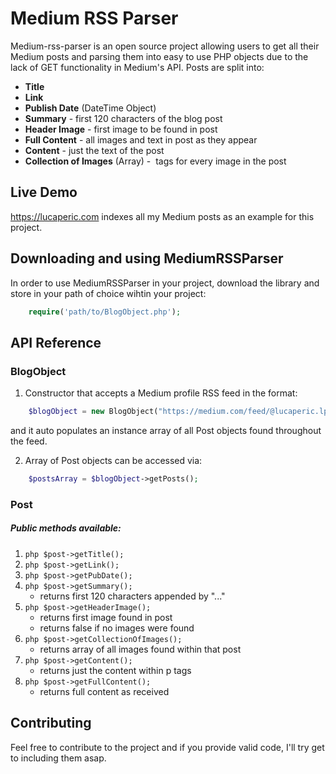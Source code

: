# Medium RSS Parser

Medium-rss-parser is an open source project allowing users to get all their Medium posts and parsing them into easy to use PHP objects due to the lack of GET functionality in Medium's API. Posts are split into:

* __Title__
* __Link__
* __Publish Date__ (DateTime Object)
* __Summary__ - first 120 characters of the blog post
* __Header Image__ - first image to be found in post
* __Full Content__ - all images and text in post as they appear
* __Content__ - just the text of the post
* __Collection of Images__ (Array) - <img> tags for every image in the post

## Live Demo

https://lucaperic.com indexes all my Medium posts as an example for this project.

## Downloading and using MediumRSSParser

In order to use MediumRSSParser in your project, download the library and store in your path of choice wihtin your project:

```php
	require('path/to/BlogObject.php');
```

## API Reference

### BlogObject
1. Constructor that accepts a Medium profile RSS feed in the format: 
```php
	$blogObject = new BlogObject("https://medium.com/feed/@lucaperic.lp");
```  
and it auto populates an instance array of all Post objects found throughout the feed.

2. Array of Post objects can be accessed via:
```php
	$postsArray = $blogObject->getPosts();
```

### Post
##### Public methods available:
1. ```php $post->getTitle(); ```
2. ```php $post->getLink(); ```
3. ```php $post->getPubDate(); ```
4. ```php $post->getSummary(); ```
	- returns first 120 characters appended by "..." 
5. ```php $post->getHeaderImage(); ```
	- returns first image found in post
	- returns false if no images were found
6. ```php $post->getCollectionOfImages(); ```
	- returns array of all images found within that post
7. ```php $post->getContent(); ```
	- returns just the content within p tags
8. ```php $post->getFullContent(); ```
	- returns full content as received

## Contributing

Feel free to contribute to the project and if you provide valid code, I'll try get to including them asap.